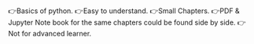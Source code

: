 👉Basics of python. 
👉Easy to understand. 
👉Small Chapters.
👉PDF & Jupyter Note book for the same chapters could be found side by side.
👉Not for advanced learner. 
